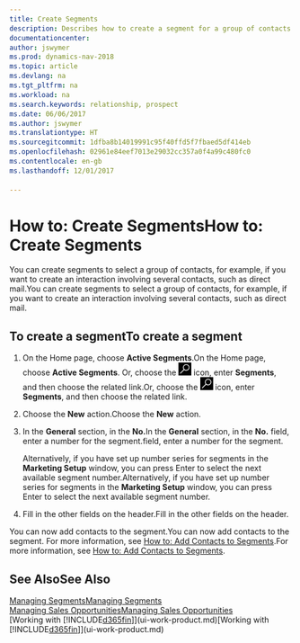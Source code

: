 ```yaml
---
title: Create Segments
description: Describes how to create a segment for a group of contacts in Dynamics NAV, for example, in order to target several contacts with a direct mail.
documentationcenter: 
author: jswymer
ms.prod: dynamics-nav-2018
ms.topic: article
ms.devlang: na
ms.tgt_pltfrm: na
ms.workload: na
ms.search.keywords: relationship, prospect
ms.date: 06/06/2017
ms.author: jswymer
ms.translationtype: HT
ms.sourcegitcommit: 1dfba8b14019991c95f40ffd5f7fbaed5df414eb
ms.openlocfilehash: 02961e84eef7013e29032cc357a0f4a99c480fc0
ms.contentlocale: en-gb
ms.lasthandoff: 12/01/2017

---
```

# <a name="how-to-create-segments"></a><span data-ttu-id="c01da-103">How to: Create Segments</span><span class="sxs-lookup"><span data-stu-id="c01da-103">How to: Create Segments</span></span>
<span data-ttu-id="c01da-104">You can create segments to select a group of contacts, for example, if you want to create an interaction involving several contacts, such as direct mail.</span><span class="sxs-lookup"><span data-stu-id="c01da-104">You can create segments to select a group of contacts, for example, if you want to create an interaction involving several contacts, such as direct mail.</span></span>

## <a name="to-create-a-segment"></a><span data-ttu-id="c01da-105">To create a segment</span><span class="sxs-lookup"><span data-stu-id="c01da-105">To create a segment</span></span>
1. <span data-ttu-id="c01da-106">On the Home page, choose **Active Segments**.</span><span class="sxs-lookup"><span data-stu-id="c01da-106">On the Home page, choose **Active Segments**.</span></span> <span data-ttu-id="c01da-107">Or, choose the ![Search for Page or Report](media/ui-search/search_small.png "Search for Page or Report icon") icon, enter **Segments**, and then choose the related link.</span><span class="sxs-lookup"><span data-stu-id="c01da-107">Or, choose the ![Search for Page or Report](media/ui-search/search_small.png "Search for Page or Report icon") icon, enter **Segments**, and then choose the related link.</span></span>
2. <span data-ttu-id="c01da-108">Choose the **New** action.</span><span class="sxs-lookup"><span data-stu-id="c01da-108">Choose the **New** action.</span></span>
3. <span data-ttu-id="c01da-109">In the **General** section, in the **No.**</span><span class="sxs-lookup"><span data-stu-id="c01da-109">In the **General** section, in the **No.**</span></span> <span data-ttu-id="c01da-110">field, enter a number for the segment.</span><span class="sxs-lookup"><span data-stu-id="c01da-110">field, enter a number for the segment.</span></span>

    <span data-ttu-id="c01da-111">Alternatively, if you have set up number series for segments in the **Marketing Setup** window, you can press Enter to select the next available segment number.</span><span class="sxs-lookup"><span data-stu-id="c01da-111">Alternatively, if you have set up number series for segments in the **Marketing Setup** window, you can press Enter to select the next available segment number.</span></span>
4. <span data-ttu-id="c01da-112">Fill in the other fields on the header.</span><span class="sxs-lookup"><span data-stu-id="c01da-112">Fill in the other fields on the header.</span></span>

<span data-ttu-id="c01da-113">You can now add contacts to the segment.</span><span class="sxs-lookup"><span data-stu-id="c01da-113">You can now add contacts to the segment.</span></span> <span data-ttu-id="c01da-114">For more information, see [How to: Add Contacts to Segments](marketing-add-contact-segment.md).</span><span class="sxs-lookup"><span data-stu-id="c01da-114">For more information, see [How to: Add Contacts to Segments](marketing-add-contact-segment.md).</span></span>

## <a name="see-also"></a><span data-ttu-id="c01da-115">See Also</span><span class="sxs-lookup"><span data-stu-id="c01da-115">See Also</span></span>
[<span data-ttu-id="c01da-116">Managing Segments</span><span class="sxs-lookup"><span data-stu-id="c01da-116">Managing Segments</span></span>](marketing-segments.md)  
[<span data-ttu-id="c01da-117">Managing Sales Opportunities</span><span class="sxs-lookup"><span data-stu-id="c01da-117">Managing Sales Opportunities</span></span>](marketing-manage-sales-opportunities.md)  
<span data-ttu-id="c01da-118">[Working with [!INCLUDE[d365fin](includes/d365fin_md.md)]](ui-work-product.md)</span><span class="sxs-lookup"><span data-stu-id="c01da-118">[Working with [!INCLUDE[d365fin](includes/d365fin_md.md)]](ui-work-product.md)</span></span>  


